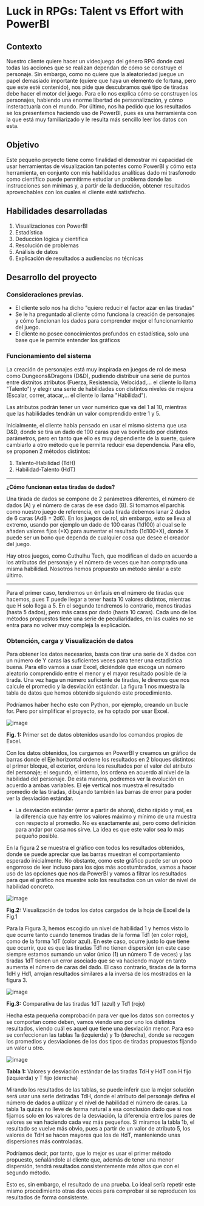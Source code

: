 # Luck in RPGs: Talent vs Effort with PowerBI

## Contexto
Nuestro cliente quiere hacer un videojuego del género RPG donde casi todas las acciones que se realizan dependan de cómo se construye el personaje. Sin embargo, como no quiere que la aleatoriedad juegue un papel demasiado importante (quiere que haya un elemento de fortuna, pero que este esté contenido), nos pide que descubramos qué tipo de tiradas debe hacer el motor del juego. Para ello nos explica cómo se construyen los personajes, habiendo una enorme libertad de personalización, y cómo insteractuaría con el mundo. Por último, nos ha pedido que los resultados se los presentemos haciendo uso de PowerBI, pues es una herramienta con la que está muy familiarizado y le resulta más sencillo leer los datos con esta.

## Objetivo
Este pequeño proyecto tiene como finalidad el demostrar mi capacidad de usar herramientas de visualización tan potentes como PowerBI y cómo esta herramienta, en conjunto con mis habilidades analíticas dado mi trasfonodo como científico puede permitirme estudiar un problema donde las instrucciones son mínimas y, a partir de la deducción, obtener resultados aprovechables con los cuales el cliente esté satisfecho.

## Habilidades desarrolladas
1. Visualizaciones con PowerBI
2. Estadística
3. Deducción lógica y científica
4. Resolución de problemas
5. Análisis de datos
6. Explicación de resultados a audiencias no técnicas

## Desarrollo del proyecto
### Consideraciones previas.
- El cliente solo nos ha dicho "quiero reducir el factor azar en las tiradas"
- Se le ha preguntado al cliente cómo funciona la creación de personajes y cómo funcionan los dados para comprender mejor el funcionamiento del juego.
- El cliente no posee conocimientos profundos en estadística, solo una base que le permite entender los gráficos

### Funcionamiento del sistema
La creación de personajes está muy inspirada en juegos de rol de mesa como Dungeons&Dragons (D&D), pudiendo distribuir una serie de puntos entre distnitos atributos (Fuerza, Resistencia, Velocidad,... el cliente lo llama "Talento") y elegir una serie de habilidades con distintos niveles de mejora (Escalar, correr, atacar,... el cliente lo llama "Habilidad"). 

Las atributos podrán tener un vaor numérico que va del 1 al 10, mientras que las habilidades tendrán un valor comprendido entre 1 y 5.

Inicialmente, el cliente había pensado en usar el mismo sistema que usa D&D, donde se tira un dado de 100 caras que va bonificado por distintos parámetros, pero en tanto que ello es muy dependiente de la suerte, quiere cambiarlo a otro método que le permita reducir esa dependencia. Para ello, se proponen 2 métodos distintos:
1. Talento-Habilidad (TdH)
2. Habilidad-Talento (HdT)

--------------------------------------------------------------------------------------------------------------------------------------------------------------------------------------------------------------------
<b>¿Cómo funcionan estas tiradas de dados?</b>

Una tirada de dados se compone de 2 parámetros diferentes, el número de dados (A) y el número de caras de ese dado (B). Si tomamos el parchís como nuestro juego de referencia, en cada tirada debemos lanar 2 dados de 6 caras (AdB = 2d6). En los juegos de rol, sin embargo, esto se lleva al extremo, usando por ejemplo un dado de 100 caras (1d100) al cual se le añaden valores fijos (+X) para aumentar el resultado (1d100+X), donde X puede ser un bono que dependa de cualquier cosa que desee el creador del juego.

Hay otros juegos, como Cuthulhu Tech, que modifican el dado en acuerdo a los atributos del personaje y el número de veces que han comprado una misma habilidad. Nosotros hemos propuesto un método similar a este último.

--------------------------------------------------------------------------------------------------------------------------------------------------------------------------------------------------------------------

Para el primer caso, tendremos un énfasis en el número de tiradas que hacemos, pues T puede llegar a tener hasta 10 valores distintos, mientras que H solo llega a 5. En el segundo tendremos lo contrario, menos tiradas (hasta 5 dados), pero más caras por dado (hasta 10 caras). Cada uno de los métodos propuestos tiene una serie de peculiaridades, en las cuales no se entra para no volver muy compleja la explicación.

### Obtención, carga y Visualización de datos
Para obtener los datos necesarios, basta con tirar una serie de X dados con un número de Y caras las suficientes veces para tener una estadística buena. Para ello vamos a usar Excel, diciéndole que escoga un número aleatorio comprendido entre el menor y el mayor resultado posible de la tirada. Una vez haga un número suficiente de tiradas, le diremos que nos calcule el promedio y la desviación estándar. La figura 1 nos muestra la tabla de datos que hemos obtenido siguiendo este procedimiento. 

Podríamos haber hecho esto con Python, por ejemplo, creando un bucle for. Pero por simplificar el proyecto, se ha optado por usar Excel.

![image](https://github.com/JoseManuelMdlV/Luck-in-RPGs-Talent-vs-Effort-with-PowerBI/assets/83475119/3f7bfbd7-5155-4e00-abe6-04114ed2ce1a)

<b>Fig. 1:</b> Primer set de datos obtenidos usando los comandos propios de Excel.

Con los datos obtenidos, los cargamos en PowerBI y creamos un gráfico de barras donde el Eje horizontal ordene los resultados en 2 bloques distintos: el primer bloque, el exterior, ordena los resultados por el valor del atributo del personaje; el segundo, el interno, los ordena en acuerdo al nivel de la habilidad del personaje. De esta manera, podremos ver la evolución en acuerdo a ambas variables. El eje vertical nos muestra el resultado promedio de las tiradas, dibujando también las barras de error para poder ver la desviación estándar.

* La desviación estándar (error a partir de ahora), dicho rápido y mal, es la diferencia que hay entre los valores máximo y mínimo de una muestra con respecto al promedio. No es exactamente asi, pero como definición para andar por casa nos sirve. La idea es que este valor sea lo más pequeño posible.

En la figura 2 se muestra el gráfico con todos los resultados obtenidos, donde se puede apreciar que las barras muestran el comportamiento esperado inicialmente. No obstante, como este gráfico puede ser un poco engorroso de leer incluso para los ojos más acostumbrados, vamos a hacer uso de las opciones que nos da PowerBI y vamos a filtrar los resultados para que el gráfico nos muestre solo los resultados con un valor de nivel de habilidad concreto. 

![image](https://github.com/JoseManuelMdlV/Luck-in-RPGs-Talent-vs-Effort-with-PowerBI/assets/83475119/7ff7ea81-1646-45a2-a65a-ebe32f793f90)

<b>Fig.2:</b> Visualización de todos los datos cargados de la hoja de Excel de la Fig.1

Para la Figura 3, hemos escogido un nivel de habilidad 1 y hemos visto lo que ocurre tanto cuando tenemos tiradas de la forma Td1 (en color rojo), como de la forma 1dT (color azul). En este caso, ocurre justo lo que tiene que ocurrir, que es que las tiradas Td1 no tienen dispersión (en este caso siempre estamos sumando un valor único (1) un número T de veces) y las tiradas 1dT tienen un error asociado que se va haciendo mayor en tanto aumenta el número de caras del dado. El caso contrario, tiradas de la forma 1dH y Hd1, arrojan resultados similares a la inversa de los mostrados en la figura 3.

![image](https://github.com/JoseManuelMdlV/Luck-in-RPGs-Talent-vs-Effort-with-PowerBI/assets/83475119/548c0f1f-0d32-402c-903d-c7f8bc7a97fa)

<b>Fig.3:</b> Comparativa de las tiradas 1dT (azul) y Td1 (rojo)

Hecha esta pequeña comprobación para ver que los datos son correctos y se comportan como deben, vamos viendo uno por uno los distintos resultados, viendo cuál es aquel que tiene una desviación menor. Para eso se confeccionan las tablas 1a (izquierda) y 1b (derecha), donde se recogen los promedios y desviaciones de los dos tipos de tiradas propuestos fijando un valor u otro. 

![image](https://github.com/JoseManuelMdlV/Luck-in-RPGs-Talent-vs-Effort-with-PowerBI/assets/83475119/3c5fbadc-305f-45e4-80f6-cee8e2d676ae)

<b>Tabla 1:</b> Valores y desviación estándar de las tiradas TdH y HdT con H fijo (izquierda) y T fijo (derecha)

Mirando los resultados de las tablas, se puede inferir que la mejor solución será usar una serie detiradas TdH, donde el atributo del personaje defina el número de dados a utilizar y el nivel de habilidad el número de caras. La tabla 1a quizás no lleve de forma natural a esa conclusión dado que si nos fijamos solo en los valores de la desviación, la diferencia entre los pares de valores se van haciendo cada vez más pequeños. Si miramos la tabla 1b, el resultado se vuelve más obvio, pues a partir de un valor de atributo 5, los valores de TdH se hacen mayores que los de HdT, manteniendo unas dispersiones más controladas.

Podríamos decir, por tanto, que lo mejor es usar el primer método propuesto, señalándole al cliente que, además de tener una menor dispersión, tendrá resultados consistentemente más altos que con el segundo método. 

Esto es, sin embargo, el resultado de una prueba. Lo ideal sería repetir este mismo procedimiento otras dos veces para comprobar si se reproducen los resultados de forma consistente. 
